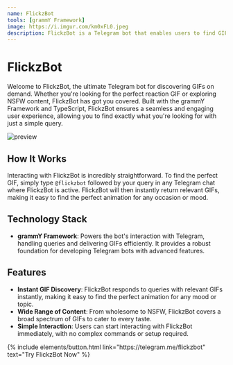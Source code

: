 ```yaml
---
name: FlickzBot
tools: [grammY Framework]
image: https://i.imgur.com/km0xFL0.jpeg
description: FlickzBot is a Telegram bot that enables users to find GIFs instantly with a simple query.
---
```


# FlickzBot

Welcome to FlickzBot, the ultimate Telegram bot for discovering GIFs on demand. Whether you're looking for the perfect reaction GIF or exploring NSFW content, FlickzBot has got you covered. Built with the grammY Framework and TypeScript, FlickzBot ensures a seamless and engaging user experience, allowing you to find exactly what you're looking for with just a simple query.

![preview](https://i.imgur.com/km0xFL0.jpeg)

## How It Works

Interacting with FlickzBot is incredibly straightforward. To find the perfect GIF, simply type `@flickzbot` followed by your query in any Telegram chat where FlickzBot is active. FlickzBot will then instantly return relevant GIFs, making it easy to find the perfect animation for any occasion or mood.

## Technology Stack

-   **grammY Framework**: Powers the bot's interaction with Telegram, handling queries and delivering GIFs efficiently. It provides a robust foundation for developing Telegram bots with advanced features.

## Features

-   **Instant GIF Discovery**: FlickzBot responds to queries with relevant GIFs instantly, making it easy to find the perfect animation for any mood or topic.
-   **Wide Range of Content**: From wholesome to NSFW, FlickzBot covers a broad spectrum of GIFs to cater to every taste.
-   **Simple Interaction**: Users can start interacting with FlickzBot immediately, with no complex commands or setup required.

<p class="text-center">
{% include elements/button.html link="https://telegram.me/flickzbot" text="Try FlickzBot Now" %}
</p>
